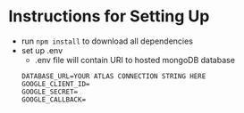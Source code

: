 # Instructions for Setting Up

- run `npm install` to download all dependencies
- set up .env
  - .env file will contain URI to hosted mongoDB database
  ```
  DATABASE_URL=YOUR ATLAS CONNECTION STRING HERE
  GOOGLE_CLIENT_ID=
  GOOGLE_SECRET=
  GOOGLE_CALLBACK=
  ```
